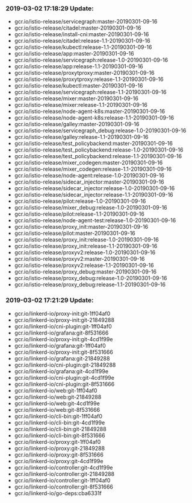 ### 2019-03-02 17:18:29 Update:

- gcr.io/istio-release/servicegraph:master-20190301-09-16
- gcr.io/istio-release/citadel:master-20190301-09-16
- gcr.io/istio-release/install-cni:master-20190301-09-16
- gcr.io/istio-release/citadel:release-1.1-20190301-09-16
- gcr.io/istio-release/kubectl:release-1.1-20190301-09-16
- gcr.io/istio-release/app:master-20190301-09-16
- gcr.io/istio-release/servicegraph:release-1.0-20190301-09-16
- gcr.io/istio-release/app:release-1.1-20190301-09-16
- gcr.io/istio-release/proxytproxy:master-20190301-09-16
- gcr.io/istio-release/proxytproxy:release-1.1-20190301-09-16
- gcr.io/istio-release/kubectl:master-20190301-09-16
- gcr.io/istio-release/servicegraph:release-1.1-20190301-09-16
- gcr.io/istio-release/mixer:master-20190301-09-16
- gcr.io/istio-release/mixer:release-1.1-20190301-09-16
- gcr.io/istio-release/node-agent-k8s:master-20190301-09-16
- gcr.io/istio-release/node-agent-k8s:release-1.1-20190301-09-16
- gcr.io/istio-release/galley:master-20190301-09-16
- gcr.io/istio-release/servicegraph_debug:release-1.0-20190301-09-16
- gcr.io/istio-release/galley:release-1.1-20190301-09-16
- gcr.io/istio-release/test_policybackend:master-20190301-09-16
- gcr.io/istio-release/test_policybackend:release-1.0-20190301-09-16
- gcr.io/istio-release/test_policybackend:release-1.1-20190301-09-16
- gcr.io/istio-release/mixer_codegen:master-20190301-09-16
- gcr.io/istio-release/mixer_codegen:release-1.1-20190301-09-16
- gcr.io/istio-release/node-agent:release-1.0-20190301-09-16
- gcr.io/istio-release/sidecar_injector:master-20190301-09-16
- gcr.io/istio-release/sidecar_injector:release-1.0-20190301-09-16
- gcr.io/istio-release/sidecar_injector:release-1.1-20190301-09-16
- gcr.io/istio-release/pilot:release-1.0-20190301-09-16
- gcr.io/istio-release/mixer_debug:release-1.0-20190301-09-16
- gcr.io/istio-release/pilot:release-1.1-20190301-09-16
- gcr.io/istio-release/node-agent-test:release-1.0-20190301-09-16
- gcr.io/istio-release/proxy_init:master-20190301-09-16
- gcr.io/istio-release/pilot:master-20190301-09-16
- gcr.io/istio-release/proxy_init:release-1.0-20190301-09-16
- gcr.io/istio-release/proxy_init:release-1.1-20190301-09-16
- gcr.io/istio-release/proxyv2:release-1.0-20190301-09-16
- gcr.io/istio-release/proxyv2:master-20190301-09-16
- gcr.io/istio-release/proxyv2:release-1.1-20190301-09-16
- gcr.io/istio-release/proxy_debug:master-20190301-09-16
- gcr.io/istio-release/proxy_debug:release-1.0-20190301-09-16
- gcr.io/istio-release/proxy_debug:release-1.1-20190301-09-16
### 2019-03-02 17:21:29 Update:

- gcr.io/linkerd-io/proxy-init:git-1ff04af0
- gcr.io/linkerd-io/proxy-init:git-21849288
- gcr.io/linkerd-io/cni-plugin:git-1ff04af0
- gcr.io/linkerd-io/grafana:git-8f531666
- gcr.io/linkerd-io/proxy-init:git-4cd1f99e
- gcr.io/linkerd-io/grafana:git-1ff04af0
- gcr.io/linkerd-io/proxy-init:git-8f531666
- gcr.io/linkerd-io/grafana:git-21849288
- gcr.io/linkerd-io/cni-plugin:git-21849288
- gcr.io/linkerd-io/grafana:git-4cd1f99e
- gcr.io/linkerd-io/cni-plugin:git-4cd1f99e
- gcr.io/linkerd-io/cni-plugin:git-8f531666
- gcr.io/linkerd-io/web:git-1ff04af0
- gcr.io/linkerd-io/web:git-21849288
- gcr.io/linkerd-io/web:git-4cd1f99e
- gcr.io/linkerd-io/web:git-8f531666
- gcr.io/linkerd-io/cli-bin:git-1ff04af0
- gcr.io/linkerd-io/cli-bin:git-4cd1f99e
- gcr.io/linkerd-io/cli-bin:git-21849288
- gcr.io/linkerd-io/cli-bin:git-8f531666
- gcr.io/linkerd-io/proxy:git-1ff04af0
- gcr.io/linkerd-io/proxy:git-21849288
- gcr.io/linkerd-io/proxy:git-8f531666
- gcr.io/linkerd-io/proxy:git-4cd1f99e
- gcr.io/linkerd-io/controller:git-4cd1f99e
- gcr.io/linkerd-io/controller:git-21849288
- gcr.io/linkerd-io/controller:git-1ff04af0
- gcr.io/linkerd-io/controller:git-8f531666
- gcr.io/linkerd-io/go-deps:cba6331f
